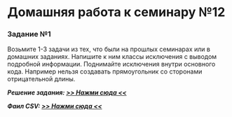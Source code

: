 # Домашняя работа к семинару №12

### Задание №1

Возьмите 1-3 задачи из тех, что были на прошлых семинарах или в домашних заданиях. 
Напишите к ним классы исключения с выводом подробной информации. Поднимайте исключения внутри основного кода. 
Например нельзя создавать прямоугольник со сторонами отрицательной длины.

***Решение задания: [>> Нажми сюда <<](task_1.py)***

***Фаил CSV: [>> Нажми сюда <<](school_items.csv)***
